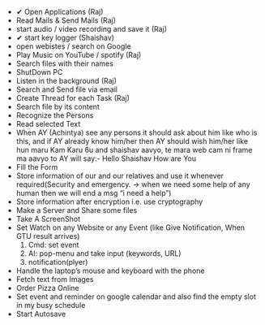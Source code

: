 - ✔ Open Applications (Raj)
- Read Mails & Send Mails (Raj) 
- start audio / video recording and save it (Raj)
- ✔ start key logger (Shaishav)
- open webistes / search on Google 
- Play Music on YouTube / spotify (Raj)
- Search files with their names
- ShutDown PC
- Listen in the background (Raj)
- Search and Send file via email 
- Create Thread for each Task (Raj)
- Search file by its content
- Recognize the Persons
- Read selected Text
- When AY (Achintya) see any persons it should ask about him like who is this, and if AY already know him/her  then AY should wish him/her like hun maru Kam Karu 6u and shaishav aavyo, te mara web cam ni frame ma aavyo to AY will say:- Hello Shaishav How are You
- Fill the Form
- Store information of our and our relatives and use it whenever required(Security and emergency. -> when we need some help of any human then we will end a msg “i need a help”)
- Store information after encryption i.e. use cryptography
- Make a Server and Share some files
- Take A ScreenShot
- Set Watch on any Website or any Event (like Give Notification, When GTU result arrives)
	1.  Cmd: set event
	2. AI: pop-menu and take input (keywords, URL)
	3. notification(plyer) 
- Handle the laptop’s mouse and keyboard with the phone
- Fetch text from Images
- Order Pizza Online
- Set event and reminder on google calendar and also find the empty slot in my busy schedule 
- Start Autosave














 


